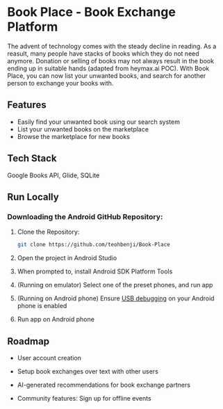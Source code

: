 
# Book Place - Book Exchange Platform

The advent of technology comes with the steady decline in reading. As a reasult, many people have stacks of books which they do not need anymore. Donation or selling of books may not always result in the book ending up in suitable hands (adapted from heymax.ai POC). With Book Place, you can now list your unwanted books, and search for another person to exchange your books with.




## Features

- Easily find your unwanted book using our search system
- List your unwanted books on the marketplace
- Browse the marketplace for new books



## Tech Stack

Google Books API, Glide, SQLite 

## Run Locally

###  Downloading the Android GitHub Repository:

1. Clone the Repository:
   ```bash
   git clone https://github.com/teohbenji/Book-Place

2. Open the project in Android Studio

3. When prompted to, install Android SDK Platform Tools

4. (Running on emulator) Select one of the preset phones, and run app

5. (Running on Android phone) Ensure [USB debugging](https://developer.android.com/studio/debug/dev-options) on your Android phone is enabled

6. Run app on Android phone
## Roadmap

- User account creation

- Setup book exchanges over text with other users

- AI-generated recommendations for book exchange partners

- Community features: Sign up for offline events

